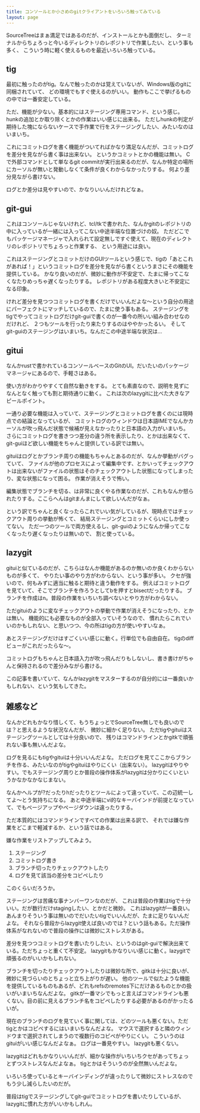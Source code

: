 ```yaml
---
title: コンソールとか小さめのgitクライアントをいろいろ触ってみている
layout: page
---
```

SourceTreeはまぁ満足ではあるのだが、インストールとかも面倒だし、
ターミナルからちょろっと今いるディレクトリのレポジトリで作業したい、という事も多く、
こういう時に軽く使えるものを最近いろいろ触っている。

## tig

最初に触ったのがtig。なんで触ったのかは覚えていないが、Windows版のgitに同梱されていて、
どの環境でもすぐ使えるのがいい。
動作もここで挙げるものの中では一番安定している。

ただ、機能が少ない。基本的にはステージング専用コマンド、という感じ。
hunkの追加とか取り除くとかの作業はいい感じに出来る。
ただしhunkの判定が期待した塊にならないケースで手作業で行をステージングしたい、みたいなのはいまいち。

これにコミットログを書く機能がついてればかなり満足なんだが、コミットログを差分を見ながら書く事は出来ない。
というかコミットとかの機能は無い。
Cで外部コマンドとして単なるgit commitが実行出来るのだが、なんか特定の場所にカーソルが無いと発動しなくて条件が良くわからなかったりする。
何より差分見ながら書けない。

ログとか差分は見やすいので、かなりいいんだけれどなぁ。

## git-gui

これはコンソールじゃないけれど、tcl/tkで書かれた、なんかgitのレポジトリの中に入っているが一緒には入ってこない中途半端な位置づけの奴。
ただどこでもパッケージマネージャで入れられて設定無しですぐ使えて、現在のディレクトリのレポジトリでちょろっと作業する、
という用途には良い。

これはステージングとコミットだけのGUIツールという感じで、tigの「あとこれがあれば！」というコミットログを差分を見ながら書くというまさにその機能を提供している。
かなり良いのだが、微妙に動作が不安定で、たまに帰ってこなくなたりめっちゃ遅くなったりする。
レポジトリがある程度大きいと不安定になる印象。

けれど差分を見つつコミットログを書くだけでいいんだよな〜という自分の用途にパーフェクトにマッチしているので、たまに使う事もある。
ステージングをtigでやってコミットログだけgit-guiで書くのが一番今の所いい組み合わせなのだけれど、
２つもツールを行ったり来たりするのはややかったるい。
そしてgit-guiのステージングはいまいち。なんだこの中途半端な状況は…

## gitui

なんかrustで書かれているコンソールベースのGitのUI。だいたいのパッケージマネージャにあるので、手軽さはある。

使い方がわかりやすくて自然な動きをする。
とても素直なので、説明を見ずになんとなく触っても割と期待通りに動く。
これは次のlazygitに比べた大きなアピールポイント。

一通り必要な機能は入っていて、ステージングとコミットログを書くのには現時点での結論となっているが、
コミットログのウィンドウは日本語IMEでなんかカーソルが吹っ飛んだ状態で候補が見えなかったりと日本語の入力がいまいち。
さらにコミットログを書きつつ差分の違う所を表示したり、とかは出来なくて、git-guiほど欲しい機能をちゃんと提供している訳では無い。

gituiはログとかブランチ周りの機能もちゃんとあるのだが、なんか挙動がバグっていて、
ファイルが他のプロセスによって編集中です、とかいってチェックアウトは出来ないがファイルの状態はそのチェックアウトした状態になってしまったり、変な状態になって困る。
作業が消えそうで怖い。

編集状態でブランチを切る、は非常に良くやる作業なのだが、これもなんか怒られたりする。ここらへんはgitまんまにして欲しいんだがなぁ。

という訳でちゃんと良くなったらこれでいい気がしているが、現時点ではチェックアウト周りの挙動が怖くて、
結局ステージングとコミットくらいにしか使ってない。
ただ一つのツールで両方使えるし、git-guiのようになんか帰ってこなくなったり遅くなったりは無いので、
割と使っている。

## lazygit

gituiと似ているのだが、こちらはなんか機能があるのか無いのか良くわからないものが多くて、
やりたい事のやり方がわからない、という事が多い。
クセが強いので、何もみずに適当に触ると期待と違う動作をする。
例えばコミットログを見ていて、そこでブランチを作ろうとしてbを押すとbisectだったりする。
ブランチを作成はn。普段の作業をいちいち調べないとやり方がわからない。

ただgituiのように変なチェックアウトの挙動で作業が消えそうになったり、とかは無い。
機能的にも必要なものが全部入っていそうなので、
慣れたらこれでいいのかもしれない、と思いつつ、今の所はtigの方が使いやすいなぁ。

あとステージングだけはすごくいい感じに動く。行単位でも自由自在。
tigのdiffビューがこれだったらな〜。

コミットログもちゃんと日本語入力が吹っ飛んだりもしないし、書き書けがちゃんと保持されるので差分みながら書ける。

この記事を書いていて、なんかlazygitをマスターするのが自分的には一番良いかもしれない、という気もしてきた。

## 雑感など

なんかどれもかなり惜しくて、もうちょっとでSourceTree無しでも良いのでは？と思えるような状況なんだが、
微妙に細かく足りない。
ただtigやgituiはステージングツールとしては十分良いので、
残りはコマンドラインとかgitkで頑張れない事も無いんだよな。

ログを見るにもtigやgituiは十分いいんだよな。
ただログを見てここからブランチを作る、みたいなのがtigやgituiはやりにくい（出来ない）。
lazygitはやりやすい。でもステージング周りとか普段の操作体系がlazygitは分かりにくいというかなかなかなじまない。

なんかヘルプが?だったりhだったりとツールによって違っていて、この辺統一してよ〜とう気持ちになる。
あと中途半端にvi的なキーバインドが前提となっていて、でもページアップやページダウンは違ったりする。

ただ本質的にはコマンドラインですべての作業は出来る訳で、
それでは嫌な作業をどこまで軽減するか、という話ではある。

嫌な作業をリストアップしてみよう。

1. ステージング
2. コミットログ書き
3. ブランチ切ったりチェックアウトしたり
4. ログを見て該当の差分をコピペしたり

このくらいだろうか。

ステージングは苦痛な事ナンバーワンなのだが、
これは普段の作業はtigで十分いい。だが数行だけstagingしたい、とかだと微妙。
これはlazygitが一番良い。あんまりそういう事は無いのでだいたいtigでいいんだが、たまに足りないんだよな。
それなら普段からlazygit使えば良いのでは？という話もある。ただ操作体系がなれないので普段の操作には微妙にストレスがある。

差分を見つつコミットログを書いたりしたい、というのはgit-guiで解決出来ている。ただちょっと重くて不安定。
lazygitもかなりいい感じに動く。lazygitで頑張るのがいいかもしれない。

ブランチを切ったりチェックアウトしたりは微妙な所で、gitkは十分に良いが、微妙に見づらいのとちょっと立ち上がりが遅い。
他のツールで似たような機能を提供しているものもあるが、どれもrefsのremotes下にだけあるものとかの扱いがいまいちなんだよな。
gitkが一番マシでもっと言えばコマンドラインも悪くない。目の前に見えるブランチ名をコピペしたりする必要があるのがかったるいが。

現在のブランチのログを見ていく事に関しては、どのツールも悪くない。ただtigとかはコピペするにはいまいちなんだよな。
マウスで選択すると隣のウィンドウまで選択されてしまうので複数行のコピペがやりにくい。
こういうのはgituiがいい感じなんだよなぁ。
ログは一番見やすい。
lazygitも悪くない。

lazygitはどれもかなりいいんだが、細かな操作がいちいちクセがあってちょっとずつストレスなんだよなぁ。
tigとかはそういうのが全然無いんだよな。

いろいろ使っているとキーバインディングが違ったりして微妙にストレスなのでもう少し減らしたいのだが。

普段はtigでステージングしてgit-guiでコミットログを書いたりしているが、
lazygitに慣れた方がいいかもしれん。